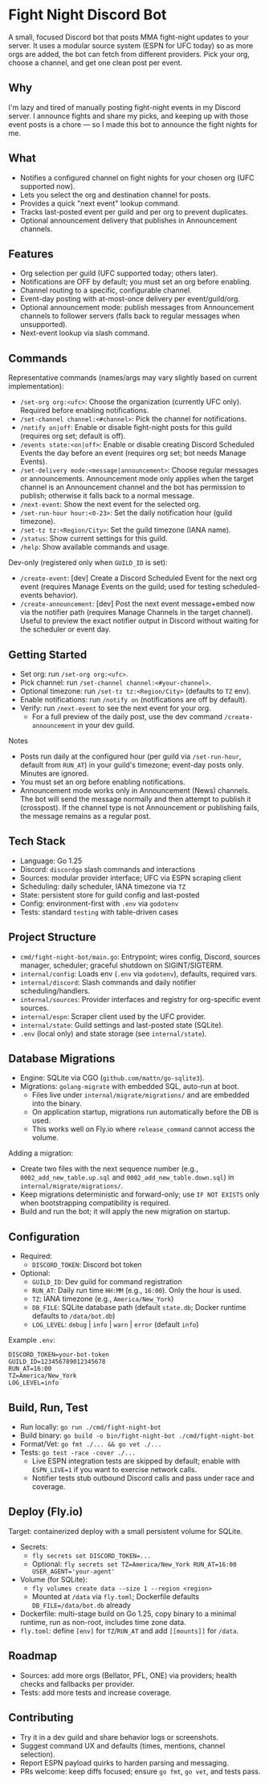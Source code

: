 # Fight Night Discord Bot

A small, focused Discord bot that posts MMA fight-night updates to your server. It uses a modular source system (ESPN for UFC today) so as more orgs are added, the bot can fetch from different providers. Pick your org, choose a channel, and get one clean post per event.

## Why
I'm lazy and tired of manually posting fight-night events in my Discord server. I announce fights and share my picks, and keeping up with those event posts is a chore — so I made this bot to announce the fight nights for me.

## What
- Notifies a configured channel on fight nights for your chosen org (UFC supported now).
- Lets you select the org and destination channel for posts.
- Provides a quick "next event" lookup command.
- Tracks last-posted event per guild and per org to prevent duplicates.
- Optional announcement delivery that publishes in Announcement channels.

## Features
- Org selection per guild (UFC supported today; others later).
- Notifications are OFF by default; you must set an org before enabling.
- Channel routing to a specific, configurable channel.
- Event-day posting with at-most-once delivery per event/guild/org.
- Optional announcement mode: publish messages from Announcement channels to follower servers (falls back to regular messages when unsupported).
- Next-event lookup via slash command.

## Commands
Representative commands (names/args may vary slightly based on current implementation):
- `/set-org org:<ufc>`: Choose the organization (currently UFC only). Required before enabling notifications.
- `/set-channel channel:<#channel>`: Pick the channel for notifications.
- `/notify on|off`: Enable or disable fight-night posts for this guild (requires org set; default is off).
- `/events state:<on|off>`: Enable or disable creating Discord Scheduled Events the day before an event (requires org set; bot needs Manage Events).
- `/set-delivery mode:<message|announcement>`: Choose regular messages or announcements. Announcement mode only applies when the target channel is an Announcement channel and the bot has permission to publish; otherwise it falls back to a normal message.
- `/next-event`: Show the next event for the selected org.
- `/set-run-hour hour:<0-23>`: Set the daily notification hour (guild timezone).
- `/set-tz tz:<Region/City>`: Set the guild timezone (IANA name).
- `/status`: Show current settings for this guild.
- `/help`: Show available commands and usage.

Dev-only (registered only when `GUILD_ID` is set):
- `/create-event`: [dev] Create a Discord Scheduled Event for the next org event (requires Manage Events on the guild; used for testing scheduled-events behavior).
- `/create-announcement`: [dev] Post the next event message+embed now via the notifier path (requires Manage Channels in the target channel). Useful to preview the exact notifier output in Discord without waiting for the scheduler or event day.

## Getting Started
- Set org: run `/set-org org:<ufc>`.
- Pick channel: run `/set-channel channel:<#your-channel>`.
- Optional timezone: run `/set-tz tz:<Region/City>` (defaults to `TZ` env).
- Enable notifications: run `/notify on` (notifications are off by default).
- Verify: run `/next-event` to see the next event for your org.
  - For a full preview of the daily post, use the dev command `/create-announcement` in your dev guild.

Notes
- Posts run daily at the configured hour (per guild via `/set-run-hour`, default from `RUN_AT`) in your guild's timezone; event-day posts only. Minutes are ignored.
- You must set an org before enabling notifications.
- Announcement mode works only in Announcement (News) channels. The bot will send the message normally and then attempt to publish it (crosspost). If the channel type is not Announcement or publishing fails, the message remains as a regular post.

## Tech Stack
- Language: Go 1.25
- Discord: `discordgo` slash commands and interactions
- Sources: modular provider interface; UFC via ESPN scraping client
- Scheduling: daily scheduler, IANA timezone via `TZ`
- State: persistent store for guild config and last-posted
- Config: environment-first with `.env` via `godotenv`
- Tests: standard `testing` with table-driven cases

## Project Structure
- `cmd/fight-night-bot/main.go`: Entrypoint; wires config, Discord, sources manager, scheduler; graceful shutdown on SIGINT/SIGTERM.
- `internal/config`: Loads env (`.env` via `godotenv`), defaults, required vars.
- `internal/discord`: Slash commands and daily notifier scheduling/handlers.
- `internal/sources`: Provider interfaces and registry for org-specific event sources.
- `internal/espn`: Scraper client used by the UFC provider.
- `internal/state`: Guild settings and last-posted state (SQLite).
- `.env` (local only) and state storage (see `internal/state`).

## Database Migrations

- Engine: SQLite via CGO (`github.com/mattn/go-sqlite3`).
- Migrations: `golang-migrate` with embedded SQL, auto-run at boot.
  - Files live under `internal/migrate/migrations/` and are embedded into the binary.
  - On application startup, migrations run automatically before the DB is used.
  - This works well on Fly.io where `release_command` cannot access the volume.

Adding a migration:

- Create two files with the next sequence number (e.g., `0002_add_new_table.up.sql` and `0002_add_new_table.down.sql`) in `internal/migrate/migrations/`.
- Keep migrations deterministic and forward-only; use `IF NOT EXISTS` only when bootstrapping compatibility is required.
- Build and run the bot; it will apply the new migration on startup.

## Configuration
- Required:
  - `DISCORD_TOKEN`: Discord bot token
- Optional:
  - `GUILD_ID`: Dev guild for command registration
  - `RUN_AT`: Daily run time `HH:MM` (e.g., `16:00`). Only the hour is used.
  - `TZ`: IANA timezone (e.g., `America/New_York`)
  - `DB_FILE`: SQLite database path (default `state.db`; Docker runtime defaults to `/data/bot.db`)
  - `LOG_LEVEL`: `debug` | `info` | `warn` | `error` (default `info`)

Example `.env`:
```
DISCORD_TOKEN=your-bot-token
GUILD_ID=123456789012345678
RUN_AT=16:00
TZ=America/New_York
LOG_LEVEL=info
```

## Build, Run, Test
- Run locally: `go run ./cmd/fight-night-bot`
- Build binary: `go build -o bin/fight-night-bot ./cmd/fight-night-bot`
- Format/Vet: `go fmt ./... && go vet ./...`
- Tests: `go test -race -cover ./...`
  - Live ESPN integration tests are skipped by default; enable with `ESPN_LIVE=1` if you want to exercise network calls.
  - Notifier tests stub outbound Discord calls and pass under race and coverage.

## Deploy (Fly.io)
Target: containerized deploy with a small persistent volume for SQLite.

- Secrets:
  - `fly secrets set DISCORD_TOKEN=...`
  - Optional: `fly secrets set TZ=America/New_York RUN_AT=16:00 USER_AGENT='your-agent'`
- Volume (for SQLite):
  - `fly volumes create data --size 1 --region <region>`
  - Mounted at `/data` via `fly.toml`; Dockerfile defaults `DB_FILE=/data/bot.db` already
- Dockerfile: multi-stage build on Go 1.25, copy binary to a minimal runtime, run as non-root, includes time zone data.
- `fly.toml`: define `[env]` for `TZ`/`RUN_AT` and add `[[mounts]]` for `/data`.

## Roadmap
- Sources: add more orgs (Bellator, PFL, ONE) via providers; health checks and fallbacks per provider.
- Tests: add more tests and increase coverage.

## Contributing
- Try it in a dev guild and share behavior logs or screenshots.
- Suggest command UX and defaults (times, mentions, channel selection).
- Report ESPN payload quirks to harden parsing and messaging.
- PRs welcome: keep diffs focused; ensure `go fmt`, `go vet`, and tests pass.

